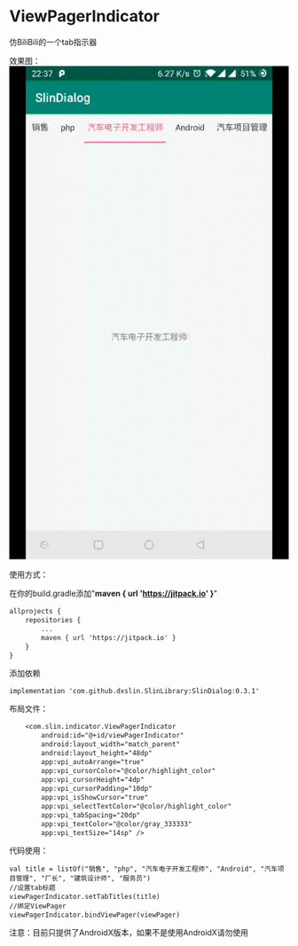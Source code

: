 # ViewPagerIndicator

仿BiliBili的一个tab指示器

效果图：
![ViewPagerIndicator](../img/ViewPagerIndicator.gif "ViewPagerIndicator")

使用方式：

在你的build.gradle添加"**maven { url 'https://jitpack.io' }**"

```
allprojects {
    repositories {
        ...
        maven { url 'https://jitpack.io' }
    }
}
```

添加依赖

```
implementation 'com.github.dxslin.SlinLibrary:SlinDialog:0.3.1'
```

布局文件：
```
    <com.slin.indicator.ViewPagerIndicator
        android:id="@+id/viewPagerIndicator"
        android:layout_width="match_parent"
        android:layout_height="48dp"
        app:vpi_autoArrange="true"
        app:vpi_cursorColor="@color/highlight_color"
        app:vpi_cursorHeight="4dp"
        app:vpi_cursorPadding="10dp"
        app:vpi_isShowCursor="true"
        app:vpi_selectTextColor="@color/highlight_color"
        app:vpi_tabSpacing="20dp"
        app:vpi_textColor="@color/gray_333333"
        app:vpi_textSize="14sp" />
```
代码使用：
```
val title = listOf("销售", "php", "汽车电子开发工程师", "Android", "汽车项目管理", "厂长", "建筑设计师", "服务员")
//设置tab标题
viewPagerIndicator.setTabTitles(title)
//绑定ViewPager
viewPagerIndicator.bindViewPager(viewPager)
```

注意：目前只提供了AndroidX版本，如果不是使用AndroidX请勿使用
